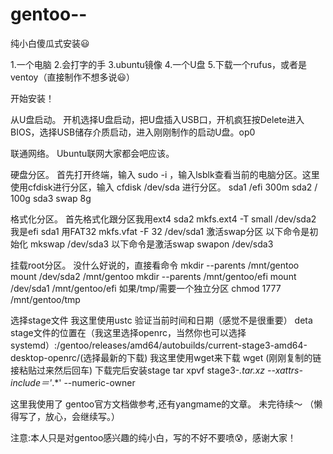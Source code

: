 # gentoo--
纯小白傻瓜式安装😃

1.一个电脑
2.会打字的手
3.ubuntu镜像
4.一个U盘
5.下载一个rufus，或者是ventoy（直接制作不想多说😃）


开始安装！

从U盘启动。
开机选择U盘启动，把U盘插入USB口，开机疯狂按Delete进入BIOS，选择USB储存介质启动，进入刚刚制作的启动U盘。op0


联通网络。
Ubuntu联网大家都会吧应该。

硬盘分区。
首先打开终端，输入 sudo -i ，输入lsblk查看当前的电脑分区。这里使用cfdisk进行分区，输入 cfdisk /dev/sda 进行分区。
sda1    /efi    300m
sda2    /       100g
sda3    swap    8g

格式化分区。
首先格式化跟分区我用ext4 sda2
mkfs.ext4 -T small /dev/sda2
我是efi sda1 用FAT32
mkfs.vfat -F 32 /dev/sda1
激活swap分区
以下命令是初始化
mkswap /dev/sda3
以下命令是激活swap
swapon /dev/sda3

挂载root分区。
没什么好说的，直接看命令
mkdir --parents /mnt/gentoo
mount /dev/sda2 /mnt/gentoo
mkdir --parents /mnt/gentoo/efi
mount /dev/sda1 /mnt/gentoo/efi
如果/tmp/需要一个独立分区
chmod 1777 /mnt/gentoo/tmp

选择stage文件
我这里使用ustc
验证当前时间和日期（感觉不是很重要）
deta
stage文件的位置在（我这里选择openrc，当然你也可以选择systemd）:/gentoo/releases/amd64/autobuilds/current-stage3-amd64-desktop-openrc/(选择最新的下载)
我这里使用wget来下载
wget (刚刚复制的链接粘贴过来然后回车)
下载完后安装stage
tar xpvf stage3-*.tar.xz --xattrs-include＝'*.*' --numeric-owner





这里我使用了 gentoo官方文档做参考,还有yangmame的文章。
未完待续～   （懒得写了，放心，会继续写。）

注意:本人只是对gentoo感兴趣的纯小白，写的不好不要喷😰，感谢大家！
